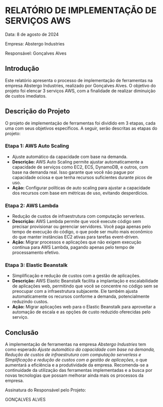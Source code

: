 # RELATÓRIO DE IMPLEMENTAÇÃO DE SERVIÇOS AWS

Data: 8 de agosto de 2024

Empresa: Abstergo Industries

Responsável: Gonçalves Alves

## Introdução
Este relatório apresenta o processo de implementação de ferramentas na empresa Abstergo Industries, realizado por Gonçalves Alves. O objetivo do projeto foi elencar 3 serviços AWS, com a finalidade de realizar diminuição de custos imediatos.

## Descrição do Projeto
O projeto de implementação de ferramentas foi dividido em 3 etapas, cada uma com seus objetivos específicos. A seguir, serão descritas as etapas do projeto:

### Etapa 1: AWS Auto Scaling
- Ajuste automático da capacidade com base na demanda.
- **Descrição:** AWS Auto Scaling permite ajustar automaticamente a capacidade de serviços como EC2, ECS, DynamoDB, e outros, com base na demanda real. Isso garante que você não pague por capacidade ociosa e que tenha recursos suficientes durante picos de uso.
- **Ação:** Configurar políticas de auto scaling para ajustar a capacidade dos recursos com base em métricas de uso, evitando desperdícios.

### Etapa 2: AWS Lambda
- Redução de custos de infraestrutura com computação serverless.
- **Descrição:** AWS Lambda permite que você execute código sem precisar provisionar ou gerenciar servidores. Você paga apenas pelo tempo de execução do código, o que pode ser muito mais econômico do que manter instâncias EC2 ativas para tarefas event-driven.
- **Ação:** Migrar processos e aplicações que não exigem execução contínua para AWS Lambda, pagando apenas pelo tempo de processamento efetivo.

### Etapa 3: Elastic Beanstalk
- Simplificação e redução de custos com a gestão de aplicações.
- **Descrição:** AWS Elastic Beanstalk facilita a implantação e escalabilidade de aplicações web, permitindo que você se concentre no código sem se preocupar com a infraestrutura subjacente. Ele também ajusta automaticamente os recursos conforme a demanda, potencialmente reduzindo custos.
- **Ação:** Migrar aplicações web para o Elastic Beanstalk para aproveitar a automação de escala e as opções de custo reduzido oferecidas pelo serviço.

## Conclusão
A implementação de ferramentas na empresa *Abstergo Industries* tem como esperado *Ajuste automático da capacidade com base na demanda, Redução de custos de infraestrutura com computação serverless e Simplificação e redução de custos com a gestão de aplicações*, o que aumentará a eficiência e a produtividade da empresa. Recomenda-se a continuidade da utilização das ferramentas implementadas e a busca por novas tecnologias que possam melhorar ainda mais os processos da empresa.



Assinatura do Responsável pelo Projeto:

GONÇALVES ALVES
